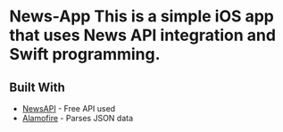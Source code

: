 # News-App  This is a simple iOS app that uses News API integration and Swift programming. 

## Built With  
* [NewsAPI](https://newsapi.org/) - Free API used 
* [Alamofire](https://cocoapods.org/pods/Alamofire/) - Parses JSON data
